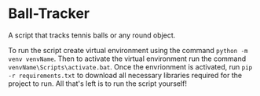 # Ball-Tracker
A script that tracks tennis balls or any round object.


To run the script create virtual environment using the command ```python -m venv venvName```. Then to activate the virtual environment run the command ```venvName\Scripts\activate.bat```. Once the envrionment is activated, run ```pip -r requirements.txt``` to download all necessary libraries required for the project to run. All that's left is to run the script yourself!
